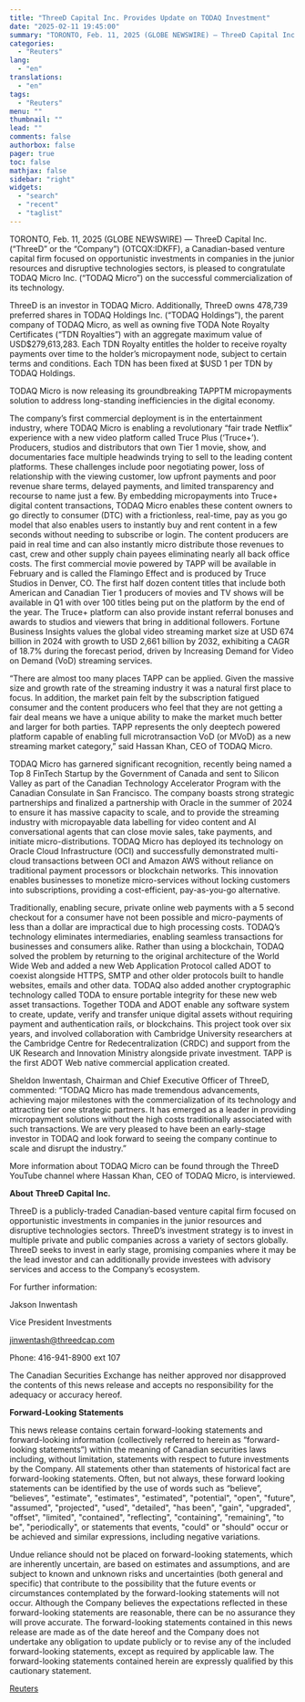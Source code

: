 ```yaml
---
title: "ThreeD Capital Inc. Provides Update on TODAQ Investment"
date: "2025-02-11 19:45:00"
summary: "TORONTO, Feb. 11, 2025 (GLOBE NEWSWIRE) — ThreeD Capital Inc. (“ThreeD” or the “Company”) (OTCQX:IDKFF), a Canadian-based venture capital firm focused on opportunistic investments in companies in the junior resources and disruptive technologies sectors, is pleased to congratulate TODAQ Micro Inc. (“TODAQ Micro”) on the successful commercialization of its technology.ThreeD..."
categories:
  - "Reuters"
lang:
  - "en"
translations:
  - "en"
tags:
  - "Reuters"
menu: ""
thumbnail: ""
lead: ""
comments: false
authorbox: false
pager: true
toc: false
mathjax: false
sidebar: "right"
widgets:
  - "search"
  - "recent"
  - "taglist"
---
```


TORONTO, Feb. 11, 2025 (GLOBE NEWSWIRE) — ThreeD Capital Inc. (“ThreeD” or the “Company”) (OTCQX:IDKFF), a Canadian-based venture capital firm focused on opportunistic investments in companies in the junior resources and disruptive technologies sectors, is pleased to congratulate TODAQ Micro Inc. (“TODAQ Micro”) on the successful commercialization of its technology.

ThreeD is an investor in TODAQ Micro. Additionally, ThreeD owns 478,739 preferred shares in TODAQ Holdings Inc. (“TODAQ Holdings”), the parent company of TODAQ Micro, as well as owning five TODA Note Royalty Certificates (“TDN Royalties”) with an aggregate maximum value of USD$279,613,283. Each TDN Royalty entitles the holder to receive royalty payments over time to the holder’s micropayment node, subject to certain terms and conditions. Each TDN has been fixed at $USD 1 per TDN by TODAQ Holdings.

TODAQ Micro is now releasing its groundbreaking TAPPTM micropayments solution to address long-standing inefficiencies in the digital economy.

The company’s first commercial deployment is in the entertainment industry, where TODAQ Micro is enabling a revolutionary “fair trade Netflix” experience with a new video platform called Truce Plus (‘Truce+’). Producers, studios and distributors that own Tier 1 movie, show, and documentaries face multiple headwinds trying to sell to the leading content platforms. These challenges include poor negotiating power, loss of relationship with the viewing customer, low upfront payments and poor revenue share terms, delayed payments, and limited transparency and recourse to name just a few. By embedding micropayments into Truce+ digital content transactions, TODAQ Micro enables these content owners to go directly to consumer (DTC) with a frictionless, real-time, pay as you go model that also enables users to instantly buy and rent content in a few seconds without needing to subscribe or login. The content producers are paid in real time and can also instantly micro distribute those revenues to cast, crew and other supply chain payees eliminating nearly all back office costs. The first commercial movie powered by TAPP will be available in February and is called the Flamingo Effect and is produced by Truce Studios in Denver, CO. The first half dozen content titles that include both American and Canadian Tier 1 producers of movies and TV shows will be available in Q1 with over 100 titles being put on the platform by the end of the year. The Truce+ platform can also provide instant referral bonuses and awards to studios and viewers that bring in additional followers. Fortune Business Insights values the global video streaming market size at USD 674 billion in 2024 with growth to USD 2,661 billion by 2032, exhibiting a CAGR of 18.7% during the forecast period, driven by Increasing Demand for Video on Demand (VoD) streaming services.

“There are almost too many places TAPP can be applied. Given the massive size and growth rate of the streaming industry it was a natural first place to focus. In addition, the market pain felt by the subscription fatigued consumer and the content producers who feel that they are not getting a fair deal means we have a unique ability to make the market much better and larger for both parties. TAPP represents the only deeptech powered platform capable of enabling full microtransaction VoD (or MVoD) as a new streaming market category,” said Hassan Khan, CEO of TODAQ Micro.

TODAQ Micro has garnered significant recognition, recently being named a Top 8 FinTech Startup by the Government of Canada and sent to Silicon Valley as part of the Canadian Technology Accelerator Program with the Canadian Consulate in San Francisco. The company boasts strong strategic partnerships and finalized a partnership with Oracle in the summer of 2024 to ensure it has massive capacity to scale, and to provide the streaming industry with micropayable data labelling for video content and AI conversational agents that can close movie sales, take payments, and initiate micro-distributions. TODAQ Micro has deployed its technology on Oracle Cloud Infrastructure (OCI) and successfully demonstrated multi-cloud transactions between OCI and Amazon AWS without reliance on traditional payment processors or blockchain networks. This innovation enables businesses to monetize micro-services without locking customers into subscriptions, providing a cost-efficient, pay-as-you-go alternative.

Traditionally, enabling secure, private online web payments with a 5 second checkout for a consumer have not been possible and micro-payments of less than a dollar are impractical due to high processing costs. TODAQ’s technology eliminates intermediaries, enabling seamless transactions for businesses and consumers alike. Rather than using a blockchain, TODAQ solved the problem by returning to the original architecture of the World Wide Web and added a new Web Application Protocol called ADOT to coexist alongside HTTPS, SMTP and other older protocols built to handle websites, emails and other data. TODAQ also added another cryptographic technology called TODA to ensure portable integrity for these new web asset transactions. Together TODA and ADOT enable any software system to create, update, verify and transfer unique digital assets without requiring payment and authentication rails, or blockchains. This project took over six years, and involved collaboration with Cambridge University researchers at the Cambridge Centre for Redecentralization (CRDC) and support from the UK Research and Innovation Ministry alongside private investment. TAPP is the first ADOT Web native commercial application created.

Sheldon Inwentash, Chairman and Chief Executive Officer of ThreeD, commented: “TODAQ Micro has made tremendous advancements, achieving major milestones with the commercialization of its technology and attracting tier one strategic partners. It has emerged as a leader in providing micropayment solutions without the high costs traditionally associated with such transactions. We are very pleased to have been an early-stage investor in TODAQ and look forward to seeing the company continue to scale and disrupt the industry.”

More information about TODAQ Micro can be found through the ThreeD YouTube channel where Hassan Khan, CEO of TODAQ Micro, is interviewed.

**About** **ThreeD** **Capital** **Inc.**

ThreeD is a publicly-traded Canadian-based venture capital firm focused on opportunistic investments in companies in the junior resources and disruptive technologies sectors. ThreeD’s investment strategy is to invest in multiple private and public companies across a variety of sectors globally. ThreeD seeks to invest in early stage, promising companies where it may be the lead investor and can additionally provide investees with advisory services and access to the Company’s ecosystem.

For further information:

Jakson Inwentash

Vice President Investments

jinwentash@threedcap.com

Phone: 416-941-8900 ext 107

The Canadian Securities Exchange has neither approved nor disapproved the contents of this news release and accepts no responsibility for the adequacy or accuracy hereof.

**Forward-Looking** **Statements**

This news release contains certain forward-looking statements and forward-looking information (collectively referred to herein as “forward-looking statements”) within the meaning of Canadian securities laws including, without limitation, statements with respect to future investments by the Company. All statements other than statements of historical fact are forward-looking statements. Often, but not always, these forward looking statements can be identified by the use of words such as “believe”, “believes”, "estimate", "estimates", "estimated", "potential", "open", "future", "assumed", "projected", "used", "detailed", "has been", "gain", "upgraded", "offset", "limited", "contained", "reflecting", "containing", "remaining", "to be", "periodically", or statements that events, "could" or "should" occur or be achieved and similar expressions, including negative variations.

Undue reliance should not be placed on forward-looking statements, which are inherently uncertain, are based on estimates and assumptions, and are subject to known and unknown risks and uncertainties (both general and specific) that contribute to the possibility that the future events or circumstances contemplated by the forward-looking statements will not occur. Although the Company believes the expectations reflected in these forward-looking statements are reasonable, there can be no assurance they will prove accurate. The forward-looking statements contained in this news release are made as of the date hereof and the Company does not undertake any obligation to update publicly or to revise any of the included forward-looking statements, except as required by applicable law. The forward-looking statements contained herein are expressly qualified by this cautionary statement.

[Reuters](https://www.tradingview.com/news/reuters.com,2025-02-11:newsml_GNX9pv7vX:0-threed-capital-inc-provides-update-on-todaq-investment/)
